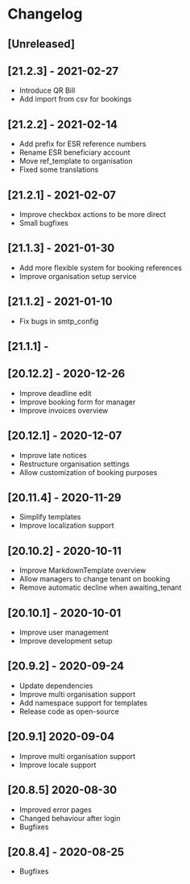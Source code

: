# Changelog

## [Unreleased]

## [21.2.3] - 2021-02-27

- Introduce QR Bill
- Add import from csv for bookings

## [21.2.2] - 2021-02-14

- Add prefix for ESR reference numbers
- Rename ESR beneficiary account
- Move ref_template to organisation
- Fixed some translations

## [21.2.1] - 2021-02-07

- Improve checkbox actions to be more direct
- Small bugfixes

## [21.1.3] - 2021-01-30

- Add more flexible system for booking references
- Improve organisation setup service

## [21.1.2] - 2021-01-10

- Fix bugs in smtp_config

## [21.1.1] - 

## [20.12.2] - 2020-12-26

- Improve deadline edit
- Improve booking form for manager
- Improve invoices overview

## [20.12.1] - 2020-12-07

- Improve late notices
- Restructure organisation settings
- Allow customization of booking purposes

## [20.11.4] - 2020-11-29

- Simplify templates
- Improve localization support

## [20.10.2] - 2020-10-11

- Improve MarkdownTemplate overview
- Allow managers to change tenant on booking
- Remove automatic decline when awaiting_tenant

## [20.10.1] - 2020-10-01

- Improve user management
- Improve development setup

## [20.9.2] - 2020-09-24

- Update dependencies
- Improve multi organisation support
- Add namespace support for templates
- Release code as open-source

## [20.9.1] 2020-09-04

- Improve multi organisation support
- Improve locale support

## [20.8.5] 2020-08-30

- Improved error pages
- Changed behaviour after login
- Bugfixes

## [20.8.4] - 2020-08-25

- Bugfixes
